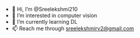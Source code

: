 - 👋 Hi, I’m @Sreelekshmi210
- 👀 I’m interested in computer vision
- 🌱 I’m currently learning DL
- 📫 Reach me through sreelekshmirv2@gmail.com

<!---
Sreelekshmi210/Sreelekshmi210 is a ✨ special ✨ repository because its `README.md` (this file) appears on your GitHub profile.
You can click the Preview link to take a look at your changes.
--->
